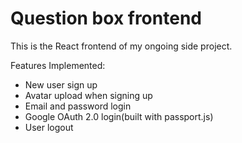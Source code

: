 # Question box frontend

This is the React frontend of my ongoing side project.

Features Implemented:
- New user sign up
- Avatar upload when signing up
- Email and password login
- Google OAuth 2.0 login(built with passport.js)
- User logout
